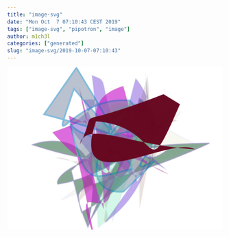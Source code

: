 ```yaml
---
title: "image-svg"
date: "Mon Oct  7 07:10:43 CEST 2019"
tags: ["image-svg", "pipotron", "image"]
author: m1ch3l
categories: ["generated"]
slug: "image-svg/2019-10-07-07:10:43"
---
```


![](image.svg)
